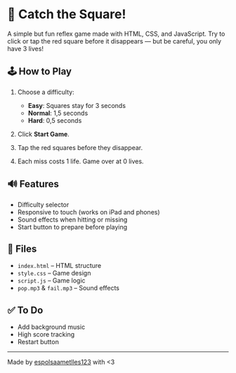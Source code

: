 # 🎯 Catch the Square!

A simple but fun reflex game made with HTML, CSS, and JavaScript. Try to click or tap the red square before it disappears — but be careful, you only have 3 lives!

## 🕹️ How to Play

1. Choose a difficulty:
   - **Easy**: Squares stay for 3 seconds
   - **Normal**: 1,5 seconds
   - **Hard**: 0,5 seconds

2. Click **Start Game**.
3. Tap the red squares before they disappear.
4. Each miss costs 1 life. Game over at 0 lives.

## 🔊 Features

- Difficulty selector
- Responsive to touch (works on iPad and phones)
- Sound effects when hitting or missing
- Start button to prepare before playing

## 📁 Files

- `index.html` – HTML structure
- `style.css` – Game design
- `script.js` – Game logic
- `pop.mp3` & `fail.mp3` – Sound effects

## ✅ To Do

- Add background music
- High score tracking
- Restart button

---

Made by [espolsaametlles123](https://github.com/espolsaametlles123) with <3
